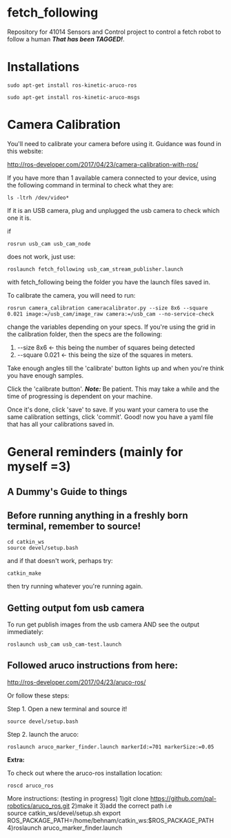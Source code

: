 # fetch_following
Repository for 41014 Sensors and Control project to control a fetch robot to follow a human ***That has been TAGGED!***.

# Installations

	sudo apt-get install ros-kinetic-aruco-ros

	sudo apt-get install ros-kinetic-aruco-msgs

# Camera Calibration
You'll need to calibrate your camera before using it. Guidance was found in this website:

http://ros-developer.com/2017/04/23/camera-calibration-with-ros/

If you have more than 1 available camera connected to your device, using the following command in terminal to check what they are:

	ls -ltrh /dev/video*

If it is an USB camera, plug and unplugged the usb camera to check which one it is.

if

	rosrun usb_cam usb_cam_node

does not work, just use: 

	roslaunch fetch_following usb_cam_stream_publisher.launch

with fetch_following being the folder you have the launch files saved in.

To calibrate the camera, you will need to run:

	rosrun camera_calibration cameracalibrator.py --size 8x6 --square 0.021 image:=/usb_cam/image_raw camera:=/usb_cam --no-service-check

change the variables depending on your specs. If you're using the grid in the calibration folder, then the specs are the following:

1. --size 8x6 <- this being the number of squares being detected
2. --square 0.021 <- this being the size of the squares in meters.

Take enough angles till the 'calibrate' button lights up and when you're think you have enough samples. 

Click the 'calibrate button'. ***Note:*** Be patient. This may take a while and the time of progressing is dependent on your machine. 

Once it's done, click 'save' to save. If you want your camera to use the same calibration settings, click 'commit'. Good! now you have a yaml file that has all your calibrations saved in.

# General reminders (mainly for myself =3)
A Dummy's Guide to things
---
Before running anything in a freshly born terminal, remember to source!
---
	cd catkin_ws
	source devel/setup.bash

and if that doesn't work, perhaps try:

	catkin_make

then try running whatever you're running again.

Getting output fom usb camera
---
To run get publish images from the usb camera AND see the output immediately:

	roslaunch usb_cam usb_cam-test.launch

Followed aruco instructions from here:
---
http://ros-developer.com/2017/04/23/aruco-ros/

Or follow these steps:

Step 1. Open a new terminal and source it!

	source devel/setup.bash

Step 2. launch the aruco:

	roslaunch aruco_marker_finder.launch markerId:=701 markerSize:=0.05

**Extra:**

To check out where the aruco-ros installation location:

	roscd aruco_ros

More instructions: (testing in progress)
1)git clone https://github.com/pal-robotics/aruco_ros.git
2)make it
3)add the correct path i.e  
source catkin_ws/devel/setup.sh
export ROS_PACKAGE_PATH=/home/behnam/catkin_ws:$ROS_PACKAGE_PATH
4)roslaunch aruco_marker_finder.launch
